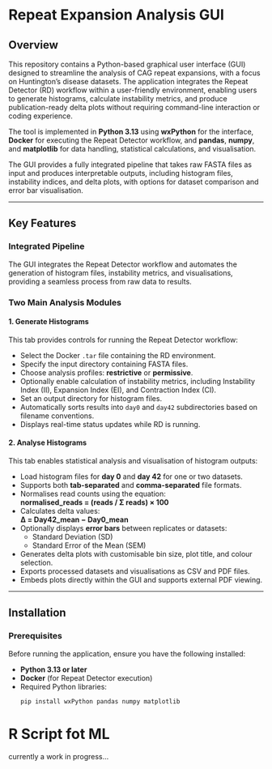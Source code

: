 # Repeat Expansion Analysis GUI

## Overview

This repository contains a Python-based graphical user interface (GUI) designed to streamline the analysis of CAG repeat expansions, with a focus on Huntington’s disease datasets. The application integrates the Repeat Detector (RD) workflow within a user-friendly environment, enabling users to generate histograms, calculate instability metrics, and produce publication-ready delta plots without requiring command-line interaction or coding experience.

The tool is implemented in **Python 3.13** using **wxPython** for the interface, **Docker** for executing the Repeat Detector workflow, and **pandas**, **numpy**, and **matplotlib** for data handling, statistical calculations, and visualisation.

The GUI provides a fully integrated pipeline that takes raw FASTA files as input and produces interpretable outputs, including histogram files, instability indices, and delta plots, with options for dataset comparison and error bar visualisation.

---

## Key Features

### Integrated Pipeline
The GUI integrates the Repeat Detector workflow and automates the generation of histogram files, instability metrics, and visualisations, providing a seamless process from raw data to results.

### Two Main Analysis Modules

#### 1. Generate Histograms
This tab provides controls for running the Repeat Detector workflow:
* Select the Docker `.tar` file containing the RD environment.
* Specify the input directory containing FASTA files.
* Choose analysis profiles: **restrictive** or **permissive**.
* Optionally enable calculation of instability metrics, including Instability Index (II), Expansion Index (EI), and Contraction Index (CI).
* Set an output directory for histogram files.
* Automatically sorts results into `day0` and `day42` subdirectories based on filename conventions.
* Displays real-time status updates while RD is running.

#### 2. Analyse Histograms
This tab enables statistical analysis and visualisation of histogram outputs:
* Load histogram files for **day 0** and **day 42** for one or two datasets.
* Supports both **tab-separated** and **comma-separated** file formats.
* Normalises read counts using the equation:  
  **normalised_reads = (reads / Σ reads) × 100**
* Calculates delta values:  
  **Δ = Day42_mean − Day0_mean**
* Optionally displays **error bars** between replicates or datasets:
  * Standard Deviation (SD)
  * Standard Error of the Mean (SEM)
* Generates delta plots with customisable bin size, plot title, and colour selection.
* Exports processed datasets and visualisations as CSV and PDF files.
* Embeds plots directly within the GUI and supports external PDF viewing.

---

## Installation

### Prerequisites
Before running the application, ensure you have the following installed:
* **Python 3.13 or later**
* **Docker** (for Repeat Detector execution)
* Required Python libraries:
  ```bash
  pip install wxPython pandas numpy matplotlib

# R Script fot ML
currently a work in progress...
